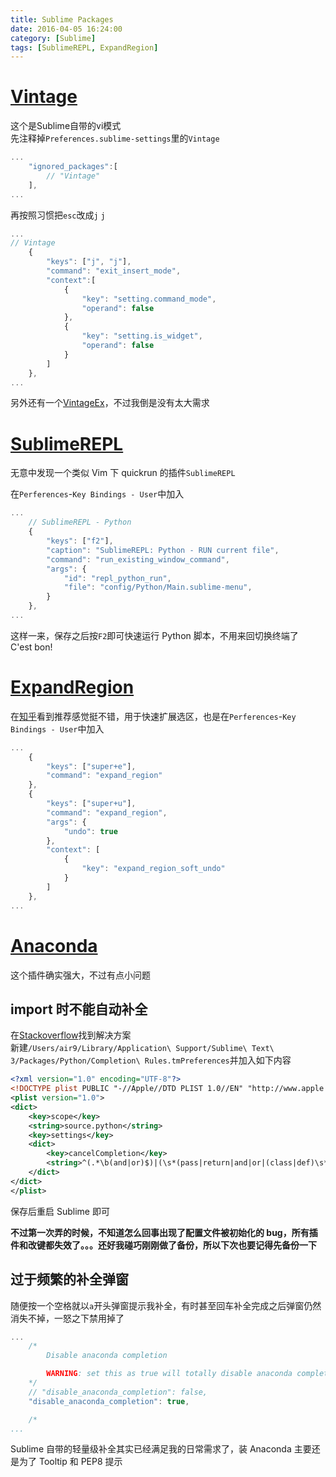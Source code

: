 ```yaml
---
title: Sublime Packages
date: 2016-04-05 16:24:00
category: [Sublime]
tags: [SublimeREPL, ExpandRegion]
---
```


# [Vintage](https://github.com/sublimehq/Vintage)

这个是Sublime自带的vi模式  
先注释掉`Preferences.sublime-settings`里的`Vintage`

```js Preferences.sublime-settings
...
    "ignored_packages":[
        // "Vintage"
    ],
...
```

再按照习惯把`esc`改成`j` `j`

```js Default (OSX).sublime-keymap
...
// Vintage
    {
        "keys": ["j", "j"],
        "command": "exit_insert_mode",
        "context":[
            {
                "key": "setting.command_mode",
                "operand": false
            },
            {
                "key": "setting.is_widget",
                "operand": false
            }
        ]
    },
...
```
另外还有一个[VintageEx](https://github.com/SublimeText/VintageEx)，不过我倒是没有太大需求


# [SublimeREPL](https://github.com/wuub/SublimeREPL)

无意中发现一个类似 Vim 下 quickrun 的插件`SublimeREPL`

在`Perferences`-`Key Bindings - User`中加入

```js Default (OSX).sublime-keymap
...
    // SublimeREPL - Python
    {
        "keys": ["f2"],
        "caption": "SublimeREPL: Python - RUN current file",
        "command": "run_existing_window_command",
        "args": {
            "id": "repl_python_run",
            "file": "config/Python/Main.sublime-menu",
        }
    },
...
```

这样一来，保存之后按`F2`即可快速运行 Python 脚本，不用来回切换终端了   
C'est bon!

# [ExpandRegion](https://github.com/aronwoost/sublime-expand-region)

在[知乎](https://www.zhihu.com/question/24896283)看到推荐感觉挺不错，用于快速扩展选区，也是在`Perferences`-`Key Bindings - User`中加入

```js Default (OSX).sublime-keymap
...
    {
        "keys": ["super+e"],
        "command": "expand_region"
    },
    {
        "keys": ["super+u"],
        "command": "expand_region",
        "args": {
            "undo": true
        },
        "context": [
            {
                "key": "expand_region_soft_undo"
            }
        ]
    },
...
```

# [Anaconda](https://github.com/DamnWidget/anaconda)

这个插件确实强大，不过有点小问题

## import 时不能自动补全
在[Stackoverflow](https://github.com/DamnWidget/anaconda/issues/89)找到解决方案   
新建`/Users/air9/Library/Application\ Support/Sublime\ Text\ 3/Packages/Python/Completion\ Rules.tmPreferences`并加入如下内容

```xml Completion Rules.tmPreferences
<?xml version="1.0" encoding="UTF-8"?>
<!DOCTYPE plist PUBLIC "-//Apple//DTD PLIST 1.0//EN" "http://www.apple.com/DTDs/PropertyList-1.0.dtd">
<plist version="1.0">
<dict>
    <key>scope</key>
    <string>source.python</string>
    <key>settings</key>
    <dict>
        <key>cancelCompletion</key>
        <string>^(.*\b(and|or)$)|(\s*(pass|return|and|or|(class|def)\s*[a-zA-Z_0-9]+)$)</string>
    </dict>
</dict>
</plist>
```

保存后重启 Sublime 即可

**不过第一次弄的时候，不知道怎么回事出现了配置文件被初始化的 bug，所有插件和改键都失效了。。。还好我碰巧刚刚做了备份，所以下次也要记得先备份一下**

## 过于频繁的补全弹窗
随便按一个空格就以`a`开头弹窗提示我补全，有时甚至回车补全完成之后弹窗仍然消失不掉，一怒之下禁用掉了

```js Anaconda.sublime-settings
...
    /*
        Disable anaconda completion

        WARNING: set this as true will totally disable anaconda completion
    */
    // "disable_anaconda_completion": false,
    "disable_anaconda_completion": true,

    /*
...
```

Sublime 自带的轻量级补全其实已经满足我的日常需求了，装 Anaconda 主要还是为了 Tooltip 和 PEP8 提示
